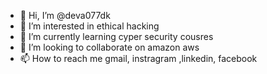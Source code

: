 - 👋 Hi, I’m @deva077dk
- 👀 I’m interested in ethical hacking
- 🌱 I’m currently learning cyper security cousres
- 💞️ I’m looking to collaborate on amazon aws
- 📫 How to reach me gmail, instragram ,linkedin, facebook

<!---
deva077dk/deva077dk is a ✨ special ✨ repository because its `README.md` (this file) appears on your GitHub profile.
You can click the Preview link to take a look at your changes.
--->
